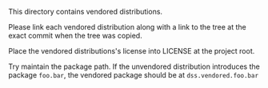 This directory contains vendored distributions. 

Please link each vendored distribution along with a link to the tree at the 
exact commit when the tree was copied.

Place the vendored distributions's license into LICENSE at the project root.

Try maintain the package path. If the unvendored distribution introduces the 
package `foo.bar`, the vendored package should be at `dss.vendored.foo.bar`
